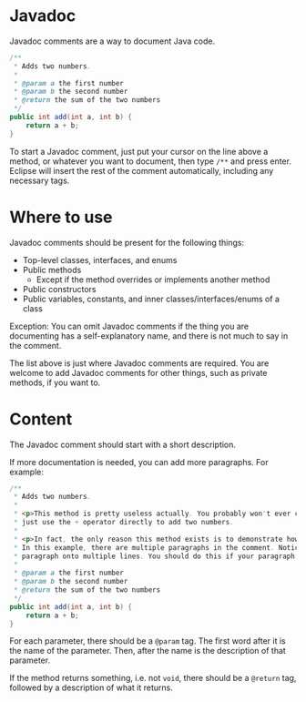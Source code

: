 # Javadoc

Javadoc comments are a way to document Java code.

```java
/**
 * Adds two numbers.
 *
 * @param a the first number
 * @param b the second number
 * @return the sum of the two numbers
 */
public int add(int a, int b) {
    return a + b;
}
```

To start a Javadoc comment, just put your cursor on the line above a method, or whatever you want to document, then type `/**` and press enter. Eclipse will insert the rest of the comment automatically, including any necessary tags.

# Where to use

Javadoc comments should be present for the following things:

- Top-level classes, interfaces, and enums
- Public methods
    - Except if the method overrides or implements another method
- Public constructors
- Public variables, constants, and inner classes/interfaces/enums of a class

Exception: You can omit Javadoc comments if the thing you are documenting has a self-explanatory name, and there is not much to say in the comment.

The list above is just where Javadoc comments are required. You are welcome to add Javadoc comments for other things, such as private methods, if you want to.

# Content

The Javadoc comment should start with a short description.

If more documentation is needed, you can add more paragraphs. For example:

```java
/**
 * Adds two numbers.
 *
 * <p>This method is pretty useless actually. You probably won't ever call this method. You could
 * just use the + operator directly to add two numbers.
 *
 * <p>In fact, the only reason this method exists is to demonstrate how to write Javadoc comments.
 * In this example, there are multiple paragraphs in the comment. Notice how you can split the
 * paragraph onto multiple lines. You should do this if your paragraph is too long.
 *
 * @param a the first number
 * @param b the second number
 * @return the sum of the two numbers
 */
public int add(int a, int b) {
    return a + b;
}
```

For each parameter, there should be a `@param` tag. The first word after it is the name of the parameter. Then, after the name is the description of that parameter.

If the method returns something, i.e. not `void`, there should be a `@return` tag, followed by a description of what it returns.
